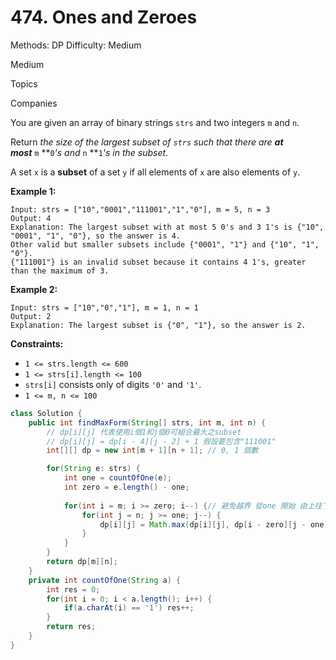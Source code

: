 # 474. Ones and Zeroes

Methods: DP
Difficulty: Medium

Medium

Topics

Companies

You are given an array of binary strings `strs` and two integers `m` and `n`.

Return *the size of the largest subset of `strs` such that there are **at most*** `m` **`0`*'s and* `n` **`1`*'s in the subset*.

A set `x` is a **subset** of a set `y` if all elements of `x` are also elements of `y`.

**Example 1:**

```
Input: strs = ["10","0001","111001","1","0"], m = 5, n = 3
Output: 4
Explanation: The largest subset with at most 5 0's and 3 1's is {"10", "0001", "1", "0"}, so the answer is 4.
Other valid but smaller subsets include {"0001", "1"} and {"10", "1", "0"}.
{"111001"} is an invalid subset because it contains 4 1's, greater than the maximum of 3.

```

**Example 2:**

```
Input: strs = ["10","0","1"], m = 1, n = 1
Output: 2
Explanation: The largest subset is {"0", "1"}, so the answer is 2.

```

**Constraints:**

- `1 <= strs.length <= 600`
- `1 <= strs[i].length <= 100`
- `strs[i]` consists only of digits `'0'` and `'1'`.
- `1 <= m, n <= 100`

```java
class Solution {
    public int findMaxForm(String[] strs, int m, int n) {
        // dp[i][j] 代表使用i個1和j個0可組合最大之subset
        // dp[i][j] = dp[i - 4][j - 2] + 1 假設要包含"111001"
        int[][] dp = new int[m + 1][n + 1]; // 0, 1 個數

        for(String e: strs) {
            int one = countOfOne(e);
            int zero = e.length() - one;
            
            for(int i = m; i >= zero; i--) {// 避免越界 從one 開始 由上往下避免同一數字重複更新
                for(int j = n; j >= one; j--) {
                    dp[i][j] = Math.max(dp[i][j], dp[i - zero][j - one] + 1);
                }
            }
        }
        return dp[m][n];
    }
    private int countOfOne(String a) {
        int res = 0;
        for(int i = 0; i < a.length(); i++) {
            if(a.charAt(i) == '1') res++;
        }
        return res;
    }
}
```